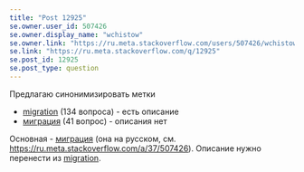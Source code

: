 ```yaml
---
title: "Post 12925"
se.owner.user_id: 507426
se.owner.display_name: "wchistow"
se.owner.link: "https://ru.meta.stackoverflow.com/users/507426/wchistow"
se.link: "https://ru.meta.stackoverflow.com/q/12925"
se.post_id: 12925
se.post_type: question
---
```

<p>Предлагаю синонимизировать метки</p>
<ul>
<li><a href="https://ru.stackoverflow.com/questions/tagged/migration" class="post-tag" title="показать вопросы с меткой [migration]" aria-label="показать вопросы с меткой [migration]" rel="tag" aria-labelledby="tag-migration-tooltip-container">migration</a> (134 вопроса) - есть описание</li>
<li><a href="https://ru.stackoverflow.com/questions/tagged/%d0%bc%d0%b8%d0%b3%d1%80%d0%b0%d1%86%d0%b8%d1%8f" class="post-tag" title="показать вопросы с меткой [миграция]" aria-label="показать вопросы с меткой [миграция]" rel="tag" aria-labelledby="tag-миграция-tooltip-container">миграция</a> (41 вопрос) - описания нет</li>
</ul>
<p>Основная - <a href="https://ru.stackoverflow.com/questions/tagged/%d0%bc%d0%b8%d0%b3%d1%80%d0%b0%d1%86%d0%b8%d1%8f" class="post-tag" title="показать вопросы с меткой [миграция]" aria-label="показать вопросы с меткой [миграция]" rel="tag" aria-labelledby="tag-миграция-tooltip-container">миграция</a> (она на русском, см. <a href="https://ru.meta.stackoverflow.com/a/37/507426">https://ru.meta.stackoverflow.com/a/37/507426</a>). Описание нужно перенести из <a href="https://ru.stackoverflow.com/questions/tagged/migration" class="post-tag" title="показать вопросы с меткой [migration]" aria-label="показать вопросы с меткой [migration]" rel="tag" aria-labelledby="tag-migration-tooltip-container">migration</a>.</p>
